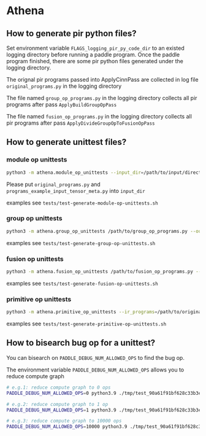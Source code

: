 # Athena

## How to generate pir python files?

Set environment variable `FLAGS_logging_pir_py_code_dir` to an existed logging directory before running a paddle program. Once the paddle program finished, there are some pir python files generated under the logging directory.

The orignal pir programs passed into ApplyCinnPass are collected in log file `original_programs.py` in the logging directory

The file named `group_op_programs.py` in the logging directory collects all pir programs after pass `ApplyBuildGroupOpPass`

The file named `fusion_op_programs.py` in the logging directory collects all pir programs after pass `ApplyDivideGroupOpToFusionOpPass`

## How to generate unittest files?

### module op unittests

```bash
python3 -m athena.module_op_unittests --input_dir=/path/to/input/directory --output_dir=/path/to/output/directory
```
Please put `original_programs.py` and `programs_example_input_tensor_meta.py` into `input_dir`

examples see `tests/test-generate-module-op-unittests.sh`

### group op unittests

```bash
python3 -m athena.group_op_unittests /path/to/group_op_programs.py --output_dir=/path/to/output/dir
```
examples see `tests/test-generate-group-op-unittests.sh`

### fusion op unittests

```bash
python3 -m athena.fusion_op_unittests /path/to/fusion_op_programs.py --output_dir=/path/to/output/dir
```
examples see `tests/test-generate-fusion-op-unittests.sh`


### primitive op unittests 

```bash
python3 -m athena.primitive_op_unittests --ir_programs=/path/to/original_programs.py --example_inputs=/path/to/programs_example_input_tensor_meta.py --output_dir=/path/to/output/dir/
```
examples see `tests/test-generate-primitive-op-unittests.sh`

## How to bisearch bug op for a unittest?

You can bisearch on `PADDLE_DEBUG_NUM_ALLOWED_OPS` to find the bug op.

The environment variable `PADDLE_DEBUG_NUM_ALLOWED_OPS` allows you to reduce compute graph
```bash
# e.g.1: reduce compute graph to 0 ops
PADDLE_DEBUG_NUM_ALLOWED_OPS=0 python3.9 ./tmp/test_90a61f91bf628c33b3e398b98f44cf26.py
```
```bash
# e.g.2: reduce compute graph to 1 op
PADDLE_DEBUG_NUM_ALLOWED_OPS=1 python3.9 ./tmp/test_90a61f91bf628c33b3e398b98f44cf26.py
```
```bash
# e.g.3: reduce compute graph to 10000 ops
PADDLE_DEBUG_NUM_ALLOWED_OPS=10000 python3.9 ./tmp/test_90a61f91bf628c33b3e398b98f44cf26.py
```
